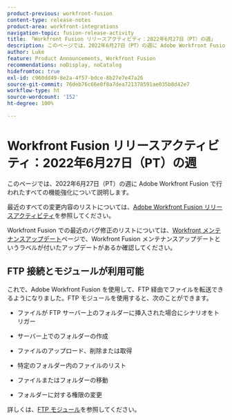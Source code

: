 ```yaml
---
product-previous: workfront-fusion
content-type: release-notes
product-area: workfront-integrations
navigation-topic: fusion-release-activity
title: 「Workfront Fusion リリースアクティビティ：2022年6月27日（PT）の週」
description: このページでは、2022年6月27日（PT）の週に Adobe Workfront Fusion で行われたすべての機能強化について説明します。
author: Luke
feature: Product Announcements, Workfront Fusion
recommendations: noDisplay, noCatalog
hidefromtoc: true
exl-id: c960dd49-8e2a-4f57-bdce-8b27e7e47a26
source-git-commit: 76deb76c66e8f8a7dea721378591ae035b8d42e7
workflow-type: ht
source-wordcount: '152'
ht-degree: 100%

---
```


# Workfront Fusion リリースアクティビティ：2022年6月27日（PT）の週

このページでは、2022年6月27日（PT）の週に Adobe Workfront Fusion で行われたすべての機能強化について説明します。

最近のすべての変更内容のリストについては、[Adobe Workfront Fusion リリースアクティビティ](../../../product-announcements/product-releases/fusion-release-activity/fusion-release-activity.md)を参照してください。

Workfront Fusion での最近のバグ修正のリストについては、[Workfront メンテナンスアップデート](https://experienceleague.adobe.com/docs/workfront-known-issues/releases/current-updates.html?lang=ja)ページで、Workfront Fusion メンテナンスアップデートというラベルが付いたアップデートがあるか確認してください。

## FTP 接続とモジュールが利用可能

これで、Adobe Workfront Fusion を使用して、FTP 経由でファイルを転送できるようになりました。FTP モジュールを使用すると、次のことができます。

* ファイルが FTP サーバー上のフォルダーに挿入された場合にシナリオをトリガー

* サーバー上でのフォルダーの作成

* ファイルのアップロード、削除または取得

* 特定のフォルダー内のファイルのリスト

* ファイルまたはフォルダーの移動

* フォルダーに対する権限の変更


詳しくは、[FTP モジュール](../../../workfront-fusion/apps-and-their-modules/ftp-modules.md)を参照してください。
